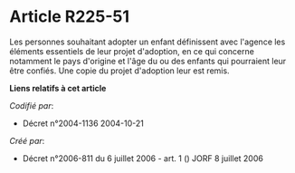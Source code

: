 # Article R225-51

Les personnes souhaitant adopter un enfant définissent avec l'agence les éléments essentiels de leur projet d'adoption, en ce
qui concerne notamment le pays d'origine et l'âge du ou des enfants qui pourraient leur être confiés. Une copie du projet
d'adoption leur est remis.

**Liens relatifs à cet article**

_Codifié par_:

  - Décret n°2004-1136 2004-10-21

_Créé par_:

  - Décret n°2006-811 du 6 juillet 2006 - art. 1 () JORF 8 juillet 2006
